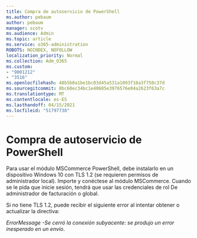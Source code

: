 ```yaml
---
title: Compra de autoservicio de PowerShell
ms.author: pebaum
author: pebaum
manager: scotv
ms.audience: Admin
ms.topic: article
ms.service: o365-administration
ROBOTS: NOINDEX, NOFOLLOW
localization_priority: Normal
ms.collection: Adm_O365
ms.custom:
- "9001212"
- "3516"
ms.openlocfilehash: 48b5b0a1be1bc03d45a531a1093f18a3f750c37d
ms.sourcegitcommit: 8bc60ec34bc1e40685e3976576e04a2623f63a7c
ms.translationtype: MT
ms.contentlocale: es-ES
ms.lasthandoff: 04/15/2021
ms.locfileid: "51797738"
---
```

# <a name="self-service-purchase-of-powershell"></a>Compra de autoservicio de PowerShell

Para usar el módulo MSCommerce PowerShell, debe instalarlo en un dispositivo Windows 10 con TLS 1.2 (se requieren permisos de administrador local).  Importe y conéctese al módulo MSCommerce.  Cuando se le pida que inicie sesión, tendrá que usar las credenciales de rol De administrador de facturación o global.  

Si no tiene TLS 1.2, puede recibir el siguiente error al intentar obtener o actualizar la directiva:

*ErrorMessage -Se cerró la conexión subyacente: se produjo un error inesperado en un envío*.



